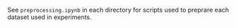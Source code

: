 See `preprocessing.ipynb` in each directory for scripts used to preprare each dataset used in experiments.